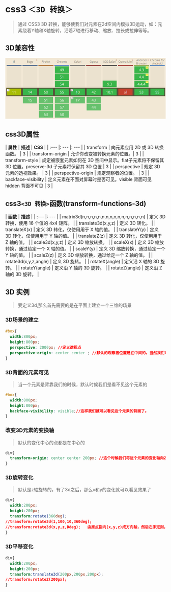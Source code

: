 # css3 `＜3D 转换＞`
> 通过 CSS3 3D 转换，能够使我们对元素在2d空间内模拟3D运动，如：元素绕着Y轴和X轴旋转，沿着Z轴进行移动、缩放、拉长或拉伸等等。

## 3D兼容性
![3d兼容](amWiki/images/3d.png)

## css3D属性
| **属性** | **描述** | **CSS** |
| :--- |: --- |: --- |
| transform | 向元素应用 2D 或 3D 转换函数。 | 3 |
| transform-origin | 允许你改变被转换元素的位置。| 3 |
| transform-style | 规定被嵌套元素如何在 3D 空间中显示。flat子元素将不保留其 3D 位置。preserve-3d 子元素将保留其 3D 位置 | 3 |
| perspective | 规定 3D 元素的透视效果。 | 3 |
| perspective-origin | 规定观察者的位置。 | 3 |
| backface-visibility | 定义元素在不面对屏幕时是否可见。visible  背面可见hidden 背面不可见 | 3 |


## css3`<3D 转换>`函数(transform-functions-3d)
| **函数** | **描述** |
| :--- |: --- |
| matrix3d(n,n,n,n,n,n,n,n,n,n,n,n,n,n,n,n) | 定义 3D 转换，使用 16 个值的 4x4 矩阵。 |
| translate3d(x,y,z) | 定义 3D 转化。 |
| translateX(x) | 定义 3D 转化，仅使用用于 X 轴的值。 |
| translateY(y) | 定义 3D 转化，仅使用用于 Y 轴的值。 |
| translateZ(z) | 定义 3D 转化，仅使用用于 Z 轴的值。 |
| scale3d(x,y,z) | 定义 3D 缩放转换。 |
| scaleX(x) | 定义 3D 缩放转换，通过给定一个 X 轴的值。 |
| scaleY(y) | 定义 3D 缩放转换，通过给定一个 Y 轴的值。 |
| scaleZ(z) | 定义 3D 缩放转换，通过给定一个 Z 轴的值。 |
| rotate3d(x,y,z,angle) | 定义 3D 旋转。 |
| rotateX(angle) | 定义沿 X 轴的 3D 旋转。 |
| rotateY(angle) | 定义沿 Y 轴的 3D 旋转。 |
| rotateZ(angle) | 定义沿 Z 轴的 3D 旋转。 |


## 3D 实例
> 要定义3d,那么首先需要的是在平面上建立一个三维的场景

### 3D场景的建立
```css
#box{
  width:800px;
  height:800px;
  perspective: 2000px; //定义透视点
  perspective-origin: center center ; //默认的观察者位置是在中间的。当然我们可以改变。
}

```

### 3D背面的元素可见
> 当一个元素是背靠我们的时候，默认时候我们是看不见这个元素的

```css
#box{
  width:800px;
  height:800px;
  backface-visibility: visible;//这样我们就可以看见这个元素的背面了。
}

```


### 改变3D元素的变换轴
> 默认的变化中心的点都是在中心的

```css
div{
  transform-origin: center center 200px; //这个时候我们将这个元素的变化轴向Z轴移动了200px
}

```


### 3D旋转变化
> 默认是z轴旋转的，有了3d之后，那么x和y的变化就可以看见效果了

```css
div{
  width:200px;
  height:200px;
  transform:rotate(360deg);
//transform:rotate3d(1,100,10,360deg);
//transform:rotate3d(x,y,z,Ddeg);   由原点指向(x,y,z)成方向轴，然后左手定则，确定旋转方向，进行D角度旋转，得到特效结果。
}

```


### 3D平移变化

```css
div{
  width:200px;
  height:200px;
  transform:translate3d(200px,200px,200px);
//transform:rotateZ(200px);  
}

```
